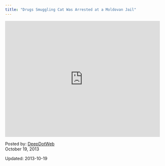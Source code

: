 ```yaml
---
title: "Drugs Smuggling Cat Was Arrested at a Moldovan Jail"
---
```

<iframe width="507" height="380" src="http://www.youtube.com/embed/d9zc95umEPU?feature=oembed" frameborder="0" allowfullscreen></iframe>		</div>
    
    
<span>Posted by: <a href="/author/admin/" title="">DeepDotWeb </a></span>    
<span>October 19, 2013</span>
    
	

Updated: 2013-10-19
    
